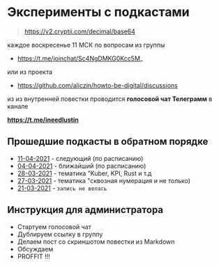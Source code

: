 # Эксперименты с подкастами

> https://v2.cryptii.com/decimal/base64

каждое воскресенье 11 МСК по вопросам из группы

* https://t.me/joinchat/Sc4NgDMKG0Kcc5M_

или из проекта

* https://github.com/aliczin/howto-be-digital/discussions

из из внутренней повестки проводится **голосовой чат Телеграмм** в канале

**https://t.me/ineedlustin**

## Прошедшие подкасты в обратном порядке

* [11-04-2021](./podcasts/77+8/) - следующий (по расписанию)
* [04-04-2021](./podcasts/7rqM/) - ближайший (по расписанию)
* [28-03-2021](./podcasts/5ZeM/) - тематика "Kuber, KPI, Rust и т.д
* [27-03-2021](./podcasts/4rq8) - тематика "сквозная нумерация и не только)
* [21-03-2021](./podcasts/5JGc/) - `запись не велась`

## Инструкция для администратора

* Стартуем голосовой чат
* Дублируем ссылку в группу
* Делаем пост со скриншотом повестки из Markdown
* Обсуждаем
* PROFFIT !!!
